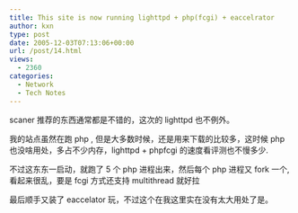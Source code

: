 ```yaml
---
title: This site is now running lighttpd + php(fcgi) + eaccelrator
author: kxn
type: post
date: 2005-12-03T07:13:06+00:00
url: /post/14.html
views:
  - 2360
categories:
  - Network
  - Tech Notes
---
```


scaner 推荐的东西通常都是不错的，这次的 lighttpd 也不例外。

我的站点虽然在跑 php , 但是大多数时候，还是用来下载的比较多，这时候 php 也没啥用处，多占不少内存，lighttpd + phpfcgi 的速度看评测也不慢多少.

不过这东东一启动，就跑了 5 个 php 进程出来，然后每个 php 进程又 fork 一个, 看起来很乱，要是 fcgi 方式还支持 multithread 就好拉

最后顺手又装了 eaccelator 玩，不过这个在我这里实在没有太大用处了是。
